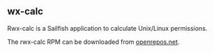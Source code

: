 wx-calc
----------
Rwx-calc is a Sailfish application to calculate Unix/Linux permissions.


The rwx-calc RPM can be downloaded from [openrepos.net](https://openrepos.net/content/ade/rwx-calc).
